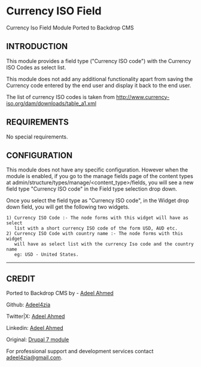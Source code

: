 # Currency ISO Field
Currency Iso Field Module Ported to Backdrop CMS


INTRODUCTION
------------

This module provides a field type ("Currency ISO code") with the Currency ISO
Codes as select list.

This module does not add any additional functionality apart from saving the
Currency code entered by the end user and display it back to the end user.

The list of currency ISO codes is taken from
http://www.currency-iso.org/dam/downloads/table_a1.xml


REQUIREMENTS
------------

No special requirements.

CONFIGURATION
-------------

This module does not have any specific configuration. However when the module
is enabled, if you go to the manage fields page of the content types at
admin/structure/types/manage/<content_type>/fields, you will see a new field
type "Currency ISO code" in the Field type selection drop down.

Once you select the field type as "Currency ISO code", in the Widget drop down
field, you will get the following two widgets.

    1) Currency ISO Code :- The node forms with this widget will have as select
       list with a short currency ISO code of the form USD, AUD etc.
    2) Currency ISO Code with country name :- The node forms with this widget
       will have as select list with the currency Iso code and the country name
       eg: USD - United States.

-----------------------------------------------------------------------------
CREDIT
-----------------------------------------------------------------------------
Ported to Backdrop CMS by - [Adeel Ahmed](https://github.com/adeel4zia)

Github:   [Adeel4zia](https://github.com/adeel4zia)

Twitter|X: [Adeel Ahmed](https://x.com/adeel4zia)

Linkedin:  [Adeel Ahmed](https://www.linkedin.com/in/adeel4zia)

Original:  [Drupal 7 module](https://www.drupal.org/project/currency_iso_field)
 
For professional support and development services contact adeel4zia@gmail.com.
